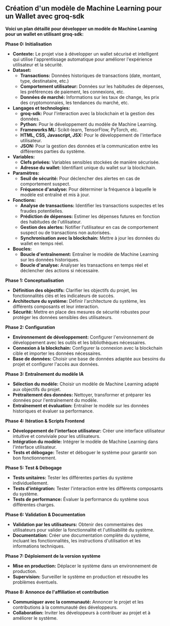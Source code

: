 ##  Création d'un modèle de Machine Learning pour un Wallet avec groq-sdk 

**Voici un plan détaillé pour développer un modèle de Machine Learning pour un wallet en utilisant groq-sdk:**

**Phase 0: Initialisation**

* **Contexte:** Le projet vise à développer un wallet sécurisé et intelligent qui utilise l'apprentissage automatique pour améliorer l'expérience utilisateur et la sécurité. 
* **Dataset:** 
    * **Transactions:**  Données historiques de transactions (date, montant, type, destinataire, etc.)
    * **Comportement utilisateur:**  Données sur les habitudes de dépenses, les préférences de paiement, les connexions, etc.
    * **Données de marché:**  Informations sur les taux de change, les prix des cryptomonnaies, les tendances du marché, etc.
* **Langages et technologies:**
    * **groq-sdk:**  Pour l'interaction avec la blockchain et la gestion des données.
    * **Python:**  Pour le développement du modèle de Machine Learning.
    * **Frameworks ML:**  Scikit-learn, TensorFlow, PyTorch, etc.
    * **HTML, CSS, Javascript, JSX:**  Pour le développement de l'interface utilisateur.
    * **JSON:**  Pour la gestion des données et la communication entre les différentes parties du système.
* **Variables:**
    * **Clefs privées:**  Variables sensibles stockées de manière sécurisée.
    * **Adresse du wallet:**  Identifiant unique du wallet sur la blockchain.
* **Paramètres:**
    * **Seuil de sécurité:**  Pour déclencher des alertes en cas de comportement suspect.
    * **Fréquence d'analyse:**  Pour déterminer la fréquence à laquelle le modèle est entraîné et mis à jour.
* **Fonctions:**
    * **Analyse de transactions:**  Identifier les transactions suspectes et les fraudes potentielles.
    * **Prédiction de dépenses:**  Estimer les dépenses futures en fonction des habitudes de l'utilisateur.
    * **Gestion des alertes:**  Notifier l'utilisateur en cas de comportement suspect ou de transactions non autorisées.
    * **Synchronisation avec la blockchain:**  Mettre à jour les données du wallet en temps réel.
* **Boucles:**
    * **Boucle d'entraînement:**  Entraîner le modèle de Machine Learning sur les données historiques.
    * **Boucle d'analyse:**  Analyser les transactions en temps réel et déclencher des actions si nécessaire.

**Phase 1: Conceptualisation**

* **Définition des objectifs:**  Clarifier les objectifs du projet, les fonctionnalités clés et les indicateurs de succès.
* **Architecture du système:**  Définir l'architecture du système, les différents composants et leur interaction.
* **Sécurité:**  Mettre en place des mesures de sécurité robustes pour protéger les données sensibles des utilisateurs.

**Phase 2: Configuration**

* **Environnement de développement:**  Configurer l'environnement de développement avec les outils et les bibliothèques nécessaires.
* **Connexion à la blockchain:**  Configurer la connexion avec la blockchain cible et importer les données nécessaires.
* **Base de données:**  Choisir une base de données adaptée aux besoins du projet et configurer l'accès aux données.

**Phase 3: Entraînement du modèle IA**

* **Sélection du modèle:**  Choisir un modèle de Machine Learning adapté aux objectifs du projet.
* **Prétraitement des données:**  Nettoyer, transformer et préparer les données pour l'entraînement du modèle.
* **Entraînement et évaluation:**  Entraîner le modèle sur les données historiques et évaluer sa performance.

**Phase 4: Itération & Scripts Frontend**

* **Développement de l'interface utilisateur:**  Créer une interface utilisateur intuitive et conviviale pour les utilisateurs.
* **Intégration du modèle:**  Intégrer le modèle de Machine Learning dans l'interface utilisateur.
* **Tests et débogage:**  Tester et déboguer le système pour garantir son bon fonctionnement.

**Phase 5: Test & Débogage**

* **Tests unitaires:**  Tester les différentes parties du système individuellement.
* **Tests d'intégration:**  Tester l'interaction entre les différents composants du système.
* **Tests de performance:**  Évaluer la performance du système sous différentes charges.

**Phase 6: Validation & Documentation**

* **Validation par les utilisateurs:**  Obtenir des commentaires des utilisateurs pour valider la fonctionnalité et l'utilisabilité du système.
* **Documentation:**  Créer une documentation complète du système, incluant les fonctionnalités, les instructions d'utilisation et les informations techniques.

**Phase 7: Déploiement de la version système**

* **Mise en production:**  Déplacer le système dans un environnement de production.
* **Supervision:**  Surveiller le système en production et résoudre les problèmes éventuels.

**Phase 8: Annonce de l'affiliation et contribution**

* **Communiquer avec la communauté:**  Annoncer le projet et les contributions à la communauté des développeurs.
* **Collaboration:**  Inviter les développeurs à contribuer au projet et à améliorer le système.



